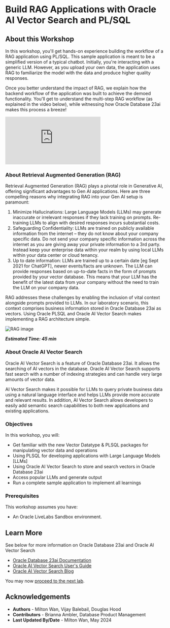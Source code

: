 # Build RAG Applications with Oracle AI Vector Search and PL/SQL

## About this Workshop

In this workshop, you'll get hands-on experience building the workflow of a RAG application using PL/SQL. This sample application is meant to be a simplified version of a typical chatbot. Initially, you're interacting with a generic LLM. However, as you upload your own data, the application uses RAG to familiarize the model with the data and produce higher quality responses.

Once you better understand the impact of RAG, we explain how the backend workflow of the application was built to achieve the demoed functionality. You'll get to understand the multi-step RAG workflow (as explained in the video below), while witnessing how Oracle Database 23ai makes this process a breeze!

<iframe  src="https://www.youtube.com/embed/pu79sny1AzY?si=RhghSWeXsachSiED" title="YouTube video player" frameborder="0" allow="accelerometer; autoplay; clipboard-write; encrypted-media; gyroscope; picture-in-picture; web-share" referrerpolicy="strict-origin-when-cross-origin" allowfullscreen></iframe> </br>


### **About Retrieval Augmented Generation (RAG)**

Retrieval Augmented Generation (RAG) plays a pivotal role in Generative AI, offering significant advantages to Gen AI applications. Here are three compelling reasons why integrating RAG into your Gen AI setup is paramount:

1. Minimize Hallucinations:  Large Language Models (LLMs) may generate inaccurate or irrelevant responses if they lack training on prompts. Re-training LLMs to align with desired responses incurs substantial costs.  
2. Safeguarding Confidentiality: LLMs are trained on publicly available information from the internet – they do not know about your company specific data. Do not send your company specific information across the internet as you are giving away your private information to a 3rd party.  Instead keep your enterprise data within your realm by using local LLMs within your data center or cloud tenancy.
3. Up to date information: LLMs are trained up to a certain date [eg Sept 2021 for ChatGPT], newer events/facts are unknown. The LLM can provide responses based on up-to-date facts in the form of prompts provided by your vector database.  This means that your LLM has the benefit of the latest data from your company without the need to train the LLM on your company data.

RAG addresses these challenges by enabling the inclusion of vital context alongside prompts provided to LLMs. In our laboratory scenario, this context comprises business information stored in Oracle Database 23ai as vectors. Using Oracle PLSQL and Oracle AI Vector Search makes implementing a RAG architecture simple.

![RAG image](images/rag_image.png)


**_Estimated Time: 45 min_**

### **About Oracle AI Vector Search**

Oracle AI Vector Search is a feature of Oracle Database 23ai.  It allows the  searching of AI vectors in the database.  Oracle AI Vector Search supports fast search with a number of indexing strategies and can handle very large amounts of vector data.

AI Vector Search makes it possible for LLMs to query private business data using a natural language interface and helps LLMs provide more accurate and relevant results. In addition, AI Vector Search allows developers to easily add semantic search capabilities to both new applications and existing applications.

### **Objectives**

In this workshop, you will:
* Get familiar with the new Vector Datatype & PLSQL packages for manipulating vector data and operations
* Using PLSQL for developing applications with Large Language Models [LLMs]
* Using Oracle AI Vector Search to store and search vectors in Oracle Database 23ai
* Access popular LLMs and generate output
* Run a complete sample application to implement all learnings

### **Prerequisites**

This workshop assumes you have:

- An Oracle LiveLabs Sandbox environment.

## Learn More

See below for more information on Oracle Database 23ai and Oracle AI Vector Search

* [Oracle Database 23ai Documentation](https://docs.oracle.com/en/database/oracle/oracle-database/)
* [Oracle AI Vector Search User's Guide](https://docs.oracle.com/en/database/oracle/oracle-database/23/vecse/index.html)
* [Oracle AI Vector Search Blog](https://blogs.oracle.com/database/post/oracle-announces-general-availability-of-ai-vector-search-in-oracle-database-23ai)

You may now [proceed to the next lab](#next).

## Acknowledgements
* **Authors** - Milton Wan, Vijay Balebail, Douglas Hood
* **Contributors** - Brianna Ambler, Database Product Management
* **Last Updated By/Date** -  Milton Wan, May 2024
